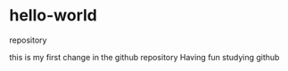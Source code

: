 # hello-world
repository

this is my first change in the github repository
Having fun studying github
